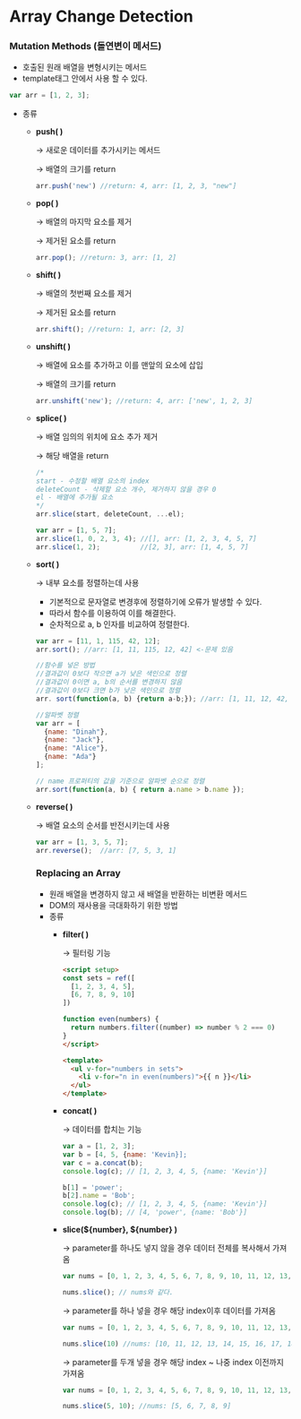 # Array Change Detection

### Mutation Methods (돌연변이 메서드)

- 호출된 원래 배열을 변형시키는 메서드
- template태그 안에서 사용 할 수 있다.

```jsx
var arr = [1, 2, 3];
```

- 종류
    - **push( )**
        
        → 새로운 데이터를 추가시키는 메서드
        
        → 배열의 크기를 return
        
        ```jsx
        arr.push('new') //return: 4, arr: [1, 2, 3, "new"]
        ```
        
    - **pop( )**
        
        → 배열의 마지막 요소를 제거
        
        → 제거된 요소를 return
        
        ```jsx
        arr.pop(); //return: 3, arr: [1, 2]
        ```
        
    - **shift( )**
        
        → 배열의 첫번째 요소를 제거
        
        → 제거된 요소를 return
        
        ```jsx
        arr.shift(); //return: 1, arr: [2, 3]
        ```
        
    - **unshift( )**
        
        → 배열에 요소를 추가하고 이를 맨앞의 요소에 삽입
        
        → 배열의 크기를 return
        
        ```jsx
        arr.unshift('new'); //return: 4, arr: ['new', 1, 2, 3]
        ```
        
    - **splice( )**
        
        → 배열 임의의 위치에 요소 추가 제거
        
        → 해당 배열을 return
        
        ```jsx
        /*
        start - 수정할 배열 요소의 index
        deleteCount - 삭제할 요소 개수, 제거하지 않을 경우 0
        el - 배열에 추가될 요소
        */
        arr.slice(start, deleteCount, ...el);
        
        var arr = [1, 5, 7];
        arr.slice(1, 0, 2, 3, 4); //[], arr: [1, 2, 3, 4, 5, 7]
        arr.slice(1, 2);          //[2, 3], arr: [1, 4, 5, 7]
        
        ```
        
    - **sort( )**
        
        → 내부 요소를 정렬하는데 사용
        
        - 기본적으로 문자열로 변경후에 정렬하기에 오류가 발생할 수 있다.
        - 따라서 함수를 이용하여 이를 해결한다.
        - 순차적으로 a, b 인자를 비교하여 정렬한다.
        
        ```jsx
        var arr = [11, 1, 115, 42, 12];
        arr.sort(); //arr: [1, 11, 115, 12, 42] <-문제 있음
        
        //함수를 넣은 방법
        //결과값이 0보다 작으면 a가 낮은 색인으로 정렬
        //결과값이 0이면 a, b의 순서를 변경하지 않음
        //결과값이 0보다 크면 b가 낮은 색인으로 정렬
        arr. sort(function(a, b) {return a-b;}); //arr: [1, 11, 12, 42, 115]
        
        //알파벳 정렬
        var arr = [
          {name: "Dinah"},
          {name: "Jack"},
          {name: "Alice"},
          {name: "Ada"}
        ];
        
        // name 프로퍼티의 값을 기준으로 알파벳 순으로 정렬
        arr.sort(function(a, b) { return a.name > b.name });
        ```
        
    - **reverse( )**
        
        → 배열 요소의 순서를 반전시키는데 사용
        
        ```jsx
        var arr = [1, 3, 5, 7];
        arr.reverse();  //arr: [7, 5, 3, 1]
        ```
        
        ### Replacing an Array
        
        - 원래 배열을 변경하지 않고 새 배열을 반환하는 비변환 메서드
        - DOM의 재사용을 극대화하기 위한 방법
        - 종류
            - **filter( )**
                
                → 필터링 기능
                
                ```html
                <script setup>
                const sets = ref([
                  [1, 2, 3, 4, 5],
                  [6, 7, 8, 9, 10]
                ])
                
                function even(numbers) {
                  return numbers.filter((number) => number % 2 === 0)
                }
                </script>
                
                <template>
                  <ul v-for="numbers in sets">
                    <li v-for="n in even(numbers)">{{ n }}</li>
                  </ul>
                </template>
                ```
                
            - **concat( )**
                
                → 데이터를 합치는 기능
                
                ```jsx
                var a = [1, 2, 3];
                var b = [4, 5, {name: 'Kevin}];
                var c = a.concat(b);
                console.log(c); // [1, 2, 3, 4, 5, {name: 'Kevin'}]
                
                b[1] = 'power';
                b[2].name = 'Bob';
                console.log(c); // [1, 2, 3, 4, 5, {name: 'Kevin'}]
                console.log(b); // [4, 'power', {name: 'Bob'}]
                ```
                
            - **slice(${number}, ${number} )**
                
                → parameter를 하나도 넣지 않을 경우 데이터 전체를 복사해서 가져옴
                
                ```jsx
                var nums = [0, 1, 2, 3, 4, 5, 6, 7, 8, 9, 10, 11, 12, 13, 14, 15, 16, 17, 18, 19];
                
                nums.slice(); // nums와 같다.
                ```
                
                → parameter를 하나 넣을 경우 해당 index이후 데이터를 가져옴
                
                ```jsx
                var nums = [0, 1, 2, 3, 4, 5, 6, 7, 8, 9, 10, 11, 12, 13, 14, 15, 16, 17, 18, 19];
                
                nums.slice(10) //nums: [10, 11, 12, 13, 14, 15, 16, 17, 18, 19]
                ```
                
                → parameter를 두개 넣을 경우 해당 index ~ 나중 index 이전까지 가져옴
                
                ```jsx
                var nums = [0, 1, 2, 3, 4, 5, 6, 7, 8, 9, 10, 11, 12, 13, 14, 15, 16, 17, 18, 19];
                
                nums.slice(5, 10); //nums: [5, 6, 7, 8, 9]
                ```